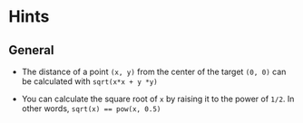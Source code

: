 # Hints

## General

- The distance of a point `(x, y)` from the center of the target `(0, 0)` can be calculated with `sqrt(x*x + y *y)`

- You can calculate the square root of `x` by raising it to the power of `1/2`. In other words, `sqrt(x) == pow(x, 0.5)`
